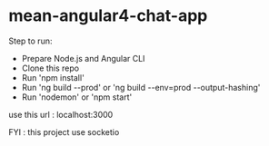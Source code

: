 # mean-angular4-chat-app

Step to run:

* Prepare Node.js and Angular CLI
* Clone this repo
* Run 'npm install'
* Run 'ng build --prod' or 'ng build --env=prod --output-hashing'
* Run 'nodemon' or 'npm start'

use this url : localhost:3000

FYI : this project use socketio 

